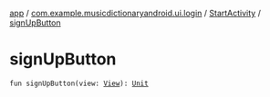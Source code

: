 [app](../../index.md) / [com.example.musicdictionaryandroid.ui.login](../index.md) / [StartActivity](index.md) / [signUpButton](./sign-up-button.md)

# signUpButton

`fun signUpButton(view: `[`View`](https://developer.android.com/reference/android/view/View.html)`): `[`Unit`](https://kotlinlang.org/api/latest/jvm/stdlib/kotlin/-unit/index.html)